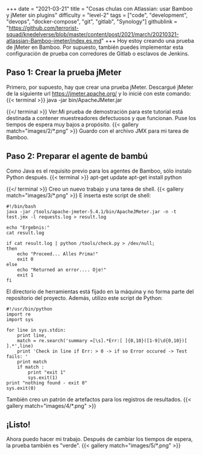 +++
date = "2021-03-21"
title = "Cosas chulas con Atlassian: usar Bamboo y jMeter sin plugins"
difficulty = "level-2"
tags = ["code", "development", "devops", "docker-compose", "git", "gitlab", "Synology"]
githublink = "https://github.com/terrorist-squad/knedelverse/blob/master/content/post/2021/march/20210321-atlassian-Bamboo-jmeter/index.es.md"
+++
Hoy estoy creando una prueba de jMeter en Bamboo. Por supuesto, también puedes implementar esta configuración de prueba con corredores de Gitlab o esclavos de Jenkins.
## Paso 1: Crear la prueba jMeter
Primero, por supuesto, hay que crear una prueba jMeter. Descargué jMeter de la siguiente url https://jmeter.apache.org/ y lo inicié con este comando:
{{< terminal >}}
java -jar bin/ApacheJMeter.jar

{{</ terminal >}}
Ver:Mi prueba de demostración para este tutorial está destinada a contener muestreadores defectuosos y que funcionan. Puse los tiempos de espera muy bajos a propósito.
{{< gallery match="images/2/*.png" >}}
Guardo con el archivo JMX para mi tarea de Bamboo.
## Paso 2: Preparar el agente de bambú
Como Java es el requisito previo para los agentes de Bamboo, sólo instalo Python después.
{{< terminal >}}
apt-get update
apt-get install python

{{</ terminal >}}
Creo un nuevo trabajo y una tarea de shell.
{{< gallery match="images/3/*.png" >}}
E inserta este script de shell:
```
#!/bin/bash
java -jar /tools/apache-jmeter-5.4.1/bin/ApacheJMeter.jar -n -t test.jmx -l requests.log > result.log

echo "Ergebnis:"
cat result.log

if cat result.log | python /tools/check.py > /dev/null; 
then
    echo "Proceed... Alles Prima!"
    exit 0
else
    echo "Returned an error.... Oje!"
    exit 1
fi

```
El directorio de herramientas está fijado en la máquina y no forma parte del repositorio del proyecto. Además, utilizo este script de Python:
```
#!/usr/bin/python
import re
import sys
 
for line in sys.stdin:
    print line,
    match = re.search('summary =[\s].*Err:[ ]{0,10}([1-9]\d{0,10})[ ].*',line)
    print 'Check in line if Err: > 0 -> if so Error occured -> Test fails: '
    print match
    if match :
        print "exit 1"
        sys.exit(1)
print "nothing found - exit 0"
sys.exit(0)

```
También creo un patrón de artefactos para los registros de resultados.
{{< gallery match="images/4/*.png" >}}

## ¡Listo!
Ahora puedo hacer mi trabajo. Después de cambiar los tiempos de espera, la prueba también es "verde".
{{< gallery match="images/5/*.png" >}}
